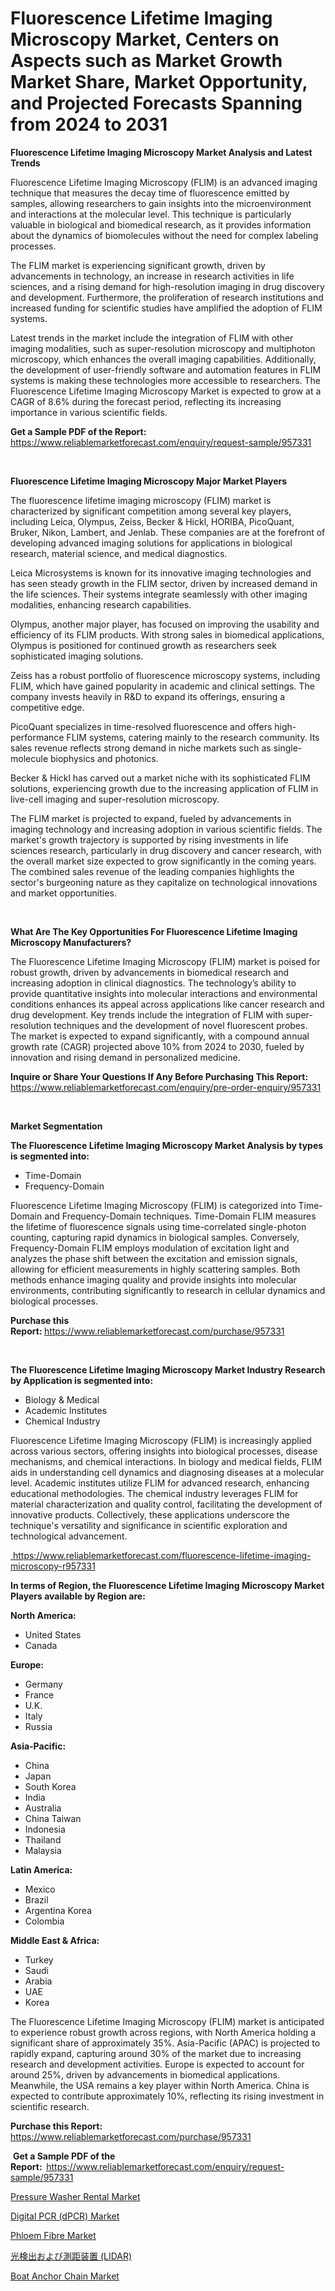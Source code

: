 <p><h1>Fluorescence Lifetime Imaging Microscopy Market, Centers on Aspects such as Market Growth Market Share, Market Opportunity, and Projected Forecasts Spanning from 2024 to 2031</h1></p><p><strong>Fluorescence Lifetime Imaging Microscopy Market Analysis and Latest Trends</strong></p>
<p><p>Fluorescence Lifetime Imaging Microscopy (FLIM) is an advanced imaging technique that measures the decay time of fluorescence emitted by samples, allowing researchers to gain insights into the microenvironment and interactions at the molecular level. This technique is particularly valuable in biological and biomedical research, as it provides information about the dynamics of biomolecules without the need for complex labeling processes.</p><p>The FLIM market is experiencing significant growth, driven by advancements in technology, an increase in research activities in life sciences, and a rising demand for high-resolution imaging in drug discovery and development. Furthermore, the proliferation of research institutions and increased funding for scientific studies have amplified the adoption of FLIM systems.</p><p>Latest trends in the market include the integration of FLIM with other imaging modalities, such as super-resolution microscopy and multiphoton microscopy, which enhances the overall imaging capabilities. Additionally, the development of user-friendly software and automation features in FLIM systems is making these technologies more accessible to researchers. The Fluorescence Lifetime Imaging Microscopy Market is expected to grow at a CAGR of 8.6% during the forecast period, reflecting its increasing importance in various scientific fields.</p></p>
<p><strong>Get a Sample PDF of the Report:&nbsp;</strong> <a href="https://www.reliablemarketforecast.com/enquiry/request-sample/957331">https://www.reliablemarketforecast.com/enquiry/request-sample/957331</a></p>
<p>&nbsp;</p>
<p><strong>Fluorescence Lifetime Imaging Microscopy Major Market Players</strong></p>
<p><p>The fluorescence lifetime imaging microscopy (FLIM) market is characterized by significant competition among several key players, including Leica, Olympus, Zeiss, Becker & Hickl, HORIBA, PicoQuant, Bruker, Nikon, Lambert, and Jenlab. These companies are at the forefront of developing advanced imaging solutions for applications in biological research, material science, and medical diagnostics.</p><p>Leica Microsystems is known for its innovative imaging technologies and has seen steady growth in the FLIM sector, driven by increased demand in the life sciences. Their systems integrate seamlessly with other imaging modalities, enhancing research capabilities.</p><p>Olympus, another major player, has focused on improving the usability and efficiency of its FLIM products. With strong sales in biomedical applications, Olympus is positioned for continued growth as researchers seek sophisticated imaging solutions.</p><p>Zeiss has a robust portfolio of fluorescence microscopy systems, including FLIM, which have gained popularity in academic and clinical settings. The company invests heavily in R&D to expand its offerings, ensuring a competitive edge.</p><p>PicoQuant specializes in time-resolved fluorescence and offers high-performance FLIM systems, catering mainly to the research community. Its sales revenue reflects strong demand in niche markets such as single-molecule biophysics and photonics.</p><p>Becker & Hickl has carved out a market niche with its sophisticated FLIM solutions, experiencing growth due to the increasing application of FLIM in live-cell imaging and super-resolution microscopy.</p><p>The FLIM market is projected to expand, fueled by advancements in imaging technology and increasing adoption in various scientific fields. The market's growth trajectory is supported by rising investments in life sciences research, particularly in drug discovery and cancer research, with the overall market size expected to grow significantly in the coming years. The combined sales revenue of the leading companies highlights the sector's burgeoning nature as they capitalize on technological innovations and market opportunities.</p></p>
<p>&nbsp;</p>
<p><strong>What Are The Key Opportunities For Fluorescence Lifetime Imaging Microscopy Manufacturers?</strong></p>
<p><p>The Fluorescence Lifetime Imaging Microscopy (FLIM) market is poised for robust growth, driven by advancements in biomedical research and increasing adoption in clinical diagnostics. The technology’s ability to provide quantitative insights into molecular interactions and environmental conditions enhances its appeal across applications like cancer research and drug development. Key trends include the integration of FLIM with super-resolution techniques and the development of novel fluorescent probes. The market is expected to expand significantly, with a compound annual growth rate (CAGR) projected above 10% from 2024 to 2030, fueled by innovation and rising demand in personalized medicine.</p></p>
<p><strong>Inquire or Share Your Questions If Any Before Purchasing This Report:</strong> <a href="https://www.reliablemarketforecast.com/enquiry/pre-order-enquiry/957331">https://www.reliablemarketforecast.com/enquiry/pre-order-enquiry/957331</a></p>
<p>&nbsp;</p>
<p><strong>Market Segmentation</strong></p>
<p><strong>The Fluorescence Lifetime Imaging Microscopy Market Analysis by types is segmented into:</strong></p>
<p><ul><li>Time-Domain</li><li>Frequency-Domain</li></ul></p>
<p><p>Fluorescence Lifetime Imaging Microscopy (FLIM) is categorized into Time-Domain and Frequency-Domain techniques. Time-Domain FLIM measures the lifetime of fluorescence signals using time-correlated single-photon counting, capturing rapid dynamics in biological samples. Conversely, Frequency-Domain FLIM employs modulation of excitation light and analyzes the phase shift between the excitation and emission signals, allowing for efficient measurements in highly scattering samples. Both methods enhance imaging quality and provide insights into molecular environments, contributing significantly to research in cellular dynamics and biological processes.</p></p>
<p><strong>Purchase this Report:&nbsp;</strong><a href="https://www.reliablemarketforecast.com/purchase/957331">https://www.reliablemarketforecast.com/purchase/957331</a></p>
<p>&nbsp;</p>
<p><strong>The Fluorescence Lifetime Imaging Microscopy Market Industry Research by Application is segmented into:</strong></p>
<p><ul><li>Biology & Medical</li><li>Academic Institutes</li><li>Chemical Industry</li></ul></p>
<p><p>Fluorescence Lifetime Imaging Microscopy (FLIM) is increasingly applied across various sectors, offering insights into biological processes, disease mechanisms, and chemical interactions. In biology and medical fields, FLIM aids in understanding cell dynamics and diagnosing diseases at a molecular level. Academic institutes utilize FLIM for advanced research, enhancing educational methodologies. The chemical industry leverages FLIM for material characterization and quality control, facilitating the development of innovative products. Collectively, these applications underscore the technique's versatility and significance in scientific exploration and technological advancement.</p></p>
<p><a href="https://www.reliablemarketforecast.com/fluorescence-lifetime-imaging-microscopy-r957331">&nbsp;https://www.reliablemarketforecast.com/fluorescence-lifetime-imaging-microscopy-r957331</a></p>
<p><strong>In terms of Region, the Fluorescence Lifetime Imaging Microscopy Market Players available by Region are:</strong></p>
<p>
    <p> <strong> North America: </strong>
        <ul>
            <li>United States</li>
            <li>Canada</li>
        </ul>
        </p> 
    <p> <strong> Europe: </strong>
        <ul>
            <li>Germany</li>
            <li>France</li>
            <li>U.K.</li>
            <li>Italy</li>
            <li>Russia</li>
        </ul>
        </p> 
    <p> <strong> Asia-Pacific: </strong>
        <ul>
            <li>China</li>
            <li>Japan</li>
            <li>South Korea</li>
            <li>India</li>
            <li>Australia</li>
            <li>China Taiwan</li>
            <li>Indonesia</li>
            <li>Thailand</li>
            <li>Malaysia</li>
        </ul>
        </p> 
    <p> <strong> Latin America: </strong>
        <ul>
            <li>Mexico</li>
            <li>Brazil</li>
            <li>Argentina Korea</li>
            <li>Colombia</li>
        </ul>
        </p> 
    <p> <strong> Middle East & Africa: </strong>
        <ul>
            <li>Turkey</li>
            <li>Saudi</li>
            <li>Arabia</li>
            <li>UAE</li>
            <li>Korea</li>
        </ul>
    </p>
    </p>
<p><p>The Fluorescence Lifetime Imaging Microscopy (FLIM) market is anticipated to experience robust growth across regions, with North America holding a significant share of approximately 35%. Asia-Pacific (APAC) is projected to rapidly expand, capturing around 30% of the market due to increasing research and development activities. Europe is expected to account for around 25%, driven by advancements in biomedical applications. Meanwhile, the USA remains a key player within North America. China is expected to contribute approximately 10%, reflecting its rising investment in scientific research.</p></p>
<p><strong>Purchase this Report: </strong><a href="https://www.reliablemarketforecast.com/purchase/957331">https://www.reliablemarketforecast.com/purchase/957331</a></p>
<p>&nbsp;<strong>Get a Sample PDF of the Report:&nbsp;&nbsp;</strong><a href="https://www.reliablemarketforecast.com/enquiry/request-sample/957331">https://www.reliablemarketforecast.com/enquiry/request-sample/957331</a></p>
<p><strong></strong></p>
<p><p><a href="https://medium.com/@zayunoz657456/the-comprehensive-pressure-washer-rental-market-research-report-is-essential-for-understanding-39117785481f">Pressure Washer Rental Market</a></p><p><a href="https://github.com/dringals/Market-Research-Report-List-6/blob/main/digital-pcr-dpcr-market.md">Digital PCR (dPCR) Market</a></p><p><a href="https://issuu.com/reportprime-2/docs/phloem-fibre-market-size-2030.pptx_2588c1c9f3be8d">Phloem Fibre Market</a></p><p><a href="https://medium.com/@alenaieme/light-detection-and-ranging-lidar-market-%E3%81%AF-%E3%82%B3%E3%82%B9%E3%83%88%E7%AE%A1%E7%90%86%E3%81%A8%E5%8A%B9%E7%8E%87%E5%90%91%E4%B8%8A%E3%82%92%E5%84%AA%E5%85%88%E3%81%97%E3%81%BE%E3%81%99-%E3%81%95%E3%82%89%E3%81%AB-%E5%A0%B1%E5%91%8A%E6%9B%B8%E3%81%AF%E5%B8%82%E5%A0%B4%E3%81%AE%E9%9C%80%E8%A6%81%E9%9D%A2%E3%81%A8%E4%BE%9B%E7%B5%A6%E9%9D%A2%E3%81%AE%E4%B8%A1%E6%96%B9%E3%82%92%E3%82%AB%E3%83%90%E3%83%BC%E3%81%97%E3%81%A6%E3%81%84%E3%81%BE%E3%81%99-55a8415109b7">光検出および測距装置 (LIDAR)</a></p><p><a href="https://www.linkedin.com/pulse/boat-anchor-chain-market-global-regional-analysis-focus-region-rzr3f?trackingId=LGHYO6DIQ0CbWVZoMU%2BwPw%3D%3D">Boat Anchor Chain Market</a></p></p>